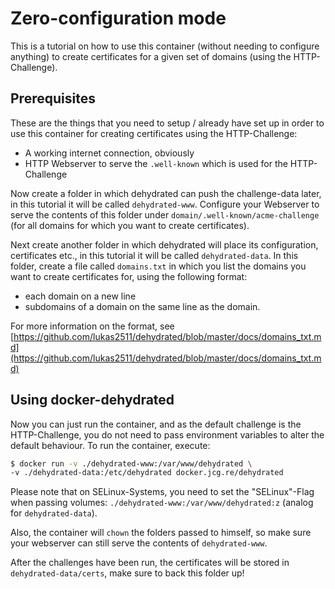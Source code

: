 # Zero-configuration mode

This is a tutorial on how to use this container (without needing to configure anything) to create
certificates for a given set of domains (using the HTTP-Challenge).

## Prerequisites

These are the things that you need to setup / already have set up in order to use this container
for creating certificates using the HTTP-Challenge:

- A working internet connection, obviously
- HTTP Webserver to serve the ``.well-known`` which is used for the HTTP-Challenge

Now create a folder in which dehydrated can push the challenge-data later, in this tutorial it
will be called ``dehydrated-www``. Configure your Webserver to serve the contents of this folder
under ``domain/.well-known/acme-challenge`` (for all domains for which you want to create certificates).

Next create another folder in which dehydrated will place its configuration, certificates etc.,
in this tutorial it will be called ``dehydrated-data``. In this folder, create a file called
``domains.txt`` in which you list the domains you want to create certificates for, using the
following format:

- each domain on a new line
- subdomains of a domain on the same line as the domain.

For more information on the format, see [https://github.com/lukas2511/dehydrated/blob/master/docs/domains_txt.md](https://github.com/lukas2511/dehydrated/blob/master/docs/domains_txt.md)

## Using docker-dehydrated

Now you can just run the container, and as the default challenge is the HTTP-Challenge, you do
not need to pass environment variables to alter the default behaviour. To run the container,
execute:

```bash
$ docker run -v ./dehydrated-www:/var/www/dehydrated \
-v ./dehydrated-data:/etc/dehydrated docker.jcg.re/dehydrated
```

Please note that on SELinux-Systems, you need to set the "SELinux"-Flag when passing volumes:
``./dehydrated-www:/var/www/dehydrated:z`` (analog for ``dehydrated-data``).

Also, the container will ``chown`` the folders passed to himself, so make sure your webserver can
still serve the contents of ``dehydrated-www``.

After the challenges have been run, the certificates will be stored in ``dehydrated-data/certs``,
make sure to back this folder up!
